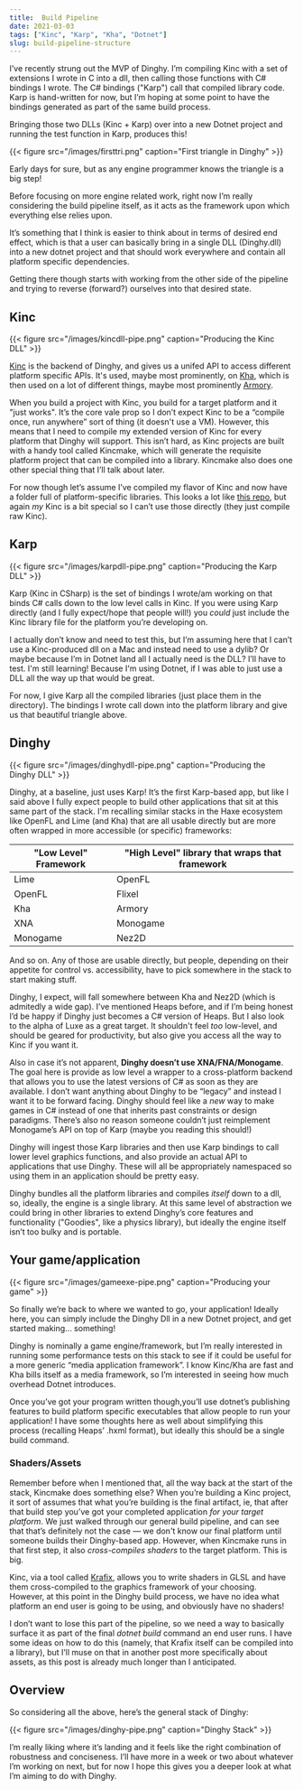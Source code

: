 ```yaml
---
title:  Build Pipeline
date: 2021-03-03
tags: ["Kinc", "Karp", "Kha", "Dotnet"]
slug: build-pipeline-structure
---
```


I’ve recently strung out the MVP of Dinghy. I’m compiling Kinc with a set of extensions I wrote in C into a dll, then calling those functions with C# bindings I wrote. The C# bindings ("Karp") call that compiled library code. Karp is hand-written for now, but I’m hoping at some point to have the bindings generated as part of the same build process.

Bringing those two DLLs (Kinc + Karp) over into a new Dotnet project and running the test function in Karp, produces this!

{{< figure src="/images/firsttri.png" caption="First triangle in Dinghy" >}}

Early days for sure, but as any engine programmer knows the triangle is a big step!

Before focusing on more engine related work, right now I’m really considering the build pipeline itself, as it acts as the framework upon which everything else relies upon.

It’s something that I think is easier to think about in terms of desired end effect, which is that a user can basically bring in a single DLL (Dinghy.dll) into a new dotnet project and that should work everywhere and contain all platform specific dependencies.

Getting there though starts with working from the other side of the pipeline and trying to reverse (forward?) ourselves into that desired state.

## Kinc
{{< figure src="/images/kincdll-pipe.png" caption="Producing the Kinc DLL" >}}

[Kinc](https://github.com/Kode/Kinc/tree/63b9589eb0e6da0c20a833c7a5f2a258b6fc7e3d) is the backend of Dinghy, and gives us a unifed API to access different platform specific APIs. It's used, maybe most prominently, on [Kha](http://kha.tech), which is then used on a lot of different things, maybe most prominently [Armory](https://armory3d.org).

When you build a project with Kinc, you build for a target platform and it "just works". It’s the core vale prop so I don’t expect Kinc to be a “compile once, run anywhere” sort of thing (it doesn't use a VM). However, this means that I need to compile my extended version of Kinc for every platform that Dinghy will support. This isn’t hard, as Kinc projects are built with a handy tool called Kincmake, which will generate the requisite platform project that can be compiled into a library. Kincmake also does one other special thing that I’ll talk about later.

For now though let’s assume I’ve compiled my flavor of Kinc and now have a folder full of platform-specific libraries. This looks a lot like [this repo](https://github.com/Kode-Community/Kinc_bin), but again *my* Kinc is a bit special so I can’t use those directly (they just compile raw Kinc).

## Karp
{{< figure src="/images/karpdll-pipe.png" caption="Producing the Karp DLL" >}}

Karp (Kinc in CSharp) is the set of bindings I wrote/am working on that binds C# calls down to the low level calls in Kinc. If you were using Karp directly (and I fully expect/hope that people will!) you *could* just include the Kinc library file for the platform you’re developing on.

I actually don’t know and need to test this, but I’m assuming here that I can’t use a Kinc-produced dll on a Mac and instead need to use a dylib? Or maybe because I’m in Dotnet land all I actually need is the DLL? I’ll have to test. I'm still learning! Because I'm using Dotnet, if I was able to just use a DLL all the way up that would be great.

For now, I give Karp all the compiled libraries (just place them in the directory). The bindings I wrote call down into the platform library and give us that beautiful triangle above.

## Dinghy
{{< figure src="/images/dinghydll-pipe.png" caption="Producing the Dinghy DLL" >}}

Dinghy, at a baseline, just uses Karp! It’s the first Karp-based app, but like I said above I fully expect people to build other applications that sit at this same part of the stack. I'm recalling similar stacks in the Haxe ecosystem like OpenFL and Lime (and Kha) that are all usable directly but are more often wrapped in more accessible (or specific) frameworks:

| "Low Level" Framework | "High Level" library that wraps that framework |
| --------------------- | ---------------------------------------------- |
| Lime                  | OpenFL                                         |
| OpenFL                | Flixel                                         |
| Kha                   | Armory                                         |
| XNA                   | Monogame                                       |
| Monogame              | Nez2D                                          |

And so on. Any of those are usable directly, but people, depending on their appetite for control vs. accessibility, have to pick somewhere in the stack to start making stuff.

Dinghy, I expect, will fall somewhere between Kha and Nez2D (which is admitedly a wide gap). I’ve mentioned Heaps before, and if I’m being honest I’d be happy if Dinghy just becomes a C# version of Heaps. But I also look to the alpha of Luxe as a great target. It shouldn't feel *too* low-level, and should be geared for productivity, but also give you access all the way to Kinc if you want it.

Also in case it’s not apparent, **Dinghy doesn’t use XNA/FNA/Monogame**. The goal here is provide as low level a wrapper to a cross-platform backend that allows you to use the latest versions of C# as soon as they are available. I don’t want anything about Dinghy to be “legacy” and instead I want it to be forward facing. Dinghy should feel like a *new* way to make games in C# instead of one that inherits past constraints or design paradigms. There’s also no reason someone couldn’t just reimplement Monogame’s API on top of Karp (maybe you reading this should!)

Dinghy will ingest those Karp libraries and then use Karp bindings to call lower level graphics functions, and also provide an actual API to applications that use Dinghy. These will all be appropriately namespaced so using them in an application should be pretty easy.

Dinghy bundles all the platform libraries and compiles *itself* down to a dll, so, ideally, the engine is a single library. At this same level of abstraction we could bring in other libraries to extend Dinghy’s core features and functionality ("Goodies", like a physics library), but ideally the engine itself isn’t too bulky and is portable.

## Your game/application
{{< figure src="/images/gameexe-pipe.png" caption="Producing your game" >}}

So finally we’re back to where we wanted to go, your application! Ideally here, you can simply include the Dinghy Dll in a new Dotnet project, and get started making... something!

Dinghy is nominally a game engine/framework, but I’m really interested in running some performance tests on this stack to see if it could be useful for a more generic “media application framework”. I know Kinc/Kha are fast and Kha bills itself as a media framework, so I’m interested in seeing how much overhead Dotnet introduces.

Once you’ve got your program written though,you’ll use dotnet’s publishing features to build platform specific executables that allow people to run your application! I have some thoughts here as well about simplifying this process (recalling Heaps’ .hxml format), but ideally this should be a single build command.

### Shaders/Assets

Remember before when I mentioned that, all the way back at the start of the stack, Kincmake does something else? When you’re building a Kinc project, it sort of assumes that what you’re building is the final artifact, ie, that after that build step you’ve got your completed application *for your target platform*. We just walked through our general build pipeline, and can see that that’s definitely not the case — we don't know our final platform until someone builds their Dinghy-based app. However, when Kincmake runs in that first step, it also *cross-compiles shaders* to the target platform. This is big.

Kinc, via a tool called [Krafix](https://github.com/Kode/krafix), allows you to write shaders in GLSL and have them cross-compiled to the graphics framework of your choosing. However, at this point in the Dinghy build process, we have no idea what platform an end user is going to be using, and obviously have no shaders!

I don’t want to lose this part of the pipeline, so we need a way to basically surface it as part of the final *dotnet build* command an end user runs. I have some ideas on how to do this (namely, that Krafix itself can be compiled into a library), but I’ll muse on that in another post more specifically about assets, as this post is already much longer than I anticipated.

## Overview
So considering all the above, here’s the general stack of Dinghy:

{{< figure src="/images/dinghy-pipe.png" caption="Dinghy Stack" >}}

I’m really liking where it’s landing and it feels like the right combination of robustness and conciseness. I’ll have more in a week or two about whatever I’m working on next, but for now I hope this gives you a deeper look at what I’m aiming to do with Dinghy.
